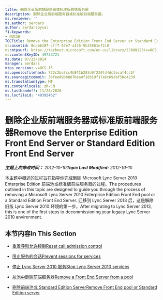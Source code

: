 ```yaml
---
title: 删除企业版前端服务器或标准版前端服务器
description: 删除企业版前端服务器或标准版前端服务器。
ms.reviewer: ''
ms.author: serdars
author: serdarsoysal
f1.keywords:
- NOCSH
TOCTitle: Remove the Enterprise Edition Front End Server or Standard Edition Front End Server
ms:assetid: 8cabb187-cff7-44e7-a126-9b25861ef2c8
ms:mtpsurl: https://technet.microsoft.com/en-us/library/JJ688123(v=OCS.15)
ms:contentKeyID: 49733721
ms.date: 07/23/2014
manager: serdars
mtps_version: v=OCS.15
ms.openlocfilehash: 722c2ba7cc4b841b283d0f230fd4dc2ecaf4cc5f
ms.sourcegitcommit: 36fee89bb887bea4f18b19f17a8c69daf5bc423d
ms.translationtype: MT
ms.contentlocale: zh-CN
ms.lasthandoff: 11/24/2020
ms.locfileid: "49392462"
---
```

# <a name="remove-the-enterprise-edition-front-end-server-or-standard-edition-front-end-server"></a><span data-ttu-id="edcec-103">删除企业版前端服务器或标准版前端服务器</span><span class="sxs-lookup"><span data-stu-id="edcec-103">Remove the Enterprise Edition Front End Server or Standard Edition Front End Server</span></span>

<div data-xmlns="http://www.w3.org/1999/xhtml">

<div class="topic" data-xmlns="http://www.w3.org/1999/xhtml" data-msxsl="urn:schemas-microsoft-com:xslt" data-cs="https://msdn.microsoft.com/">

<div data-asp="https://msdn2.microsoft.com/asp">



</div>

<div id="mainSection">

<div id="mainBody"><span data-ttu-id="edcec-104">

<span> </span></span><span class="sxs-lookup"><span data-stu-id="edcec-104">

<span> </span></span></span>

<span data-ttu-id="edcec-105">_**主题上次修改时间：** 2012-10-10_</span><span class="sxs-lookup"><span data-stu-id="edcec-105">_**Topic Last Modified:** 2012-10-10_</span></span>

<span data-ttu-id="edcec-106">本主题中概述的过程旨在指导你完成删除 Microsoft Lync Server 2010 Enterprise Edition 前端池或标准版前端服务器的过程。</span><span class="sxs-lookup"><span data-stu-id="edcec-106">The procedures outlined in this topic are designed to guide you through the process of removing a Microsoft Lync Server 2010 Enterprise Edition Front End pool or a Standard Edition Front End Server.</span></span> <span data-ttu-id="edcec-107">迁移到 Lync Server 2013 后，这是解除旧版 Lync Server 2010 环境的第一步。</span><span class="sxs-lookup"><span data-stu-id="edcec-107">After migrating to Lync Server 2013, this is one of the first steps to decommissioning your legacy Lync Server 2010 environment.</span></span>

<div>

## <a name="in-this-section"></a><span data-ttu-id="edcec-108">本节内容</span><span class="sxs-lookup"><span data-stu-id="edcec-108">In This Section</span></span>

  - [<span data-ttu-id="edcec-109">重置呼叫允许控制</span><span class="sxs-lookup"><span data-stu-id="edcec-109">Reset call admission control</span></span>](reset-call-admission-control.md)

  - [<span data-ttu-id="edcec-110">阻止服务的会话</span><span class="sxs-lookup"><span data-stu-id="edcec-110">Prevent sessions for services</span></span>](prevent-sessions-for-services.md)

  - [<span data-ttu-id="edcec-111">停止 Lync Server 2010 服务</span><span class="sxs-lookup"><span data-stu-id="edcec-111">Stop Lync Server 2010 services</span></span>](stop-lync-server-2010-services.md)

  - [<span data-ttu-id="edcec-112">从池中删除前端服务器</span><span class="sxs-lookup"><span data-stu-id="edcec-112">Remove a Front End Server from a pool</span></span>](remove-a-front-end-server-from-a-pool.md)

  - [<span data-ttu-id="edcec-113">删除前端池或 Standard Edition Server</span><span class="sxs-lookup"><span data-stu-id="edcec-113">Remove Front End pool or Standard Edition server</span></span>](remove-front-end-pool-or-standard-edition-server.md)

<span data-ttu-id="edcec-114"></div>

</div>

<span> </span>

</div>

</div>

</span><span class="sxs-lookup"><span data-stu-id="edcec-114"></div>

</div>

<span> </span>

</div>

</div>

</span></span></div>

